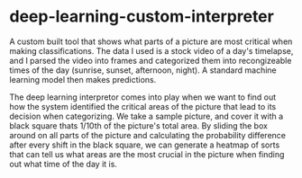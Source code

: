 # deep-learning-custom-interpreter
A custom built tool that shows what parts of a picture are most critical when making classifications.
The data I used is a stock video of a day's timelapse, and I parsed the video into frames and categorized them into recongizeable times of the day (sunrise, sunset, afternoon, night). A standard machine learning model then makes predictions.

The deep learning interpretor comes into play when we want to find out how the system identified the critical areas of the picture that lead to its decision when categorizing. We take a sample picture, and cover it with a black square thats 1/10th of the picture's total area. By sliding the box around on all parts of the picture and calculating the probability difference after every shift in the black square, we can generate a heatmap of sorts that can tell us what areas are the most crucial in the picture when finding out what time of the day it is.
